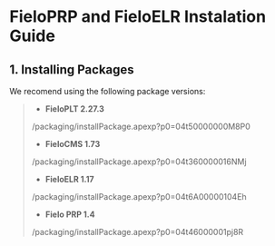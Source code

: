 # FieloPRP and FieloELR Instalation Guide

## 1. Installing Packages

We recomend using the following package versions:

> - **FieloPLT 2.27.3**
>
> /packaging/installPackage.apexp?p0=04t50000000M8P0
> 
> - **FieloCMS 1.73**
>
> /packaging/installPackage.apexp?p0=04t360000016NMj
> 
> - **FieloELR 1.17**
>
> /packaging/installPackage.apexp?p0=04t6A00000104Eh
> 
> - **Fielo PRP 1.4**
>
> /packaging/installPackage.apexp?p0=04t46000001pj8R
